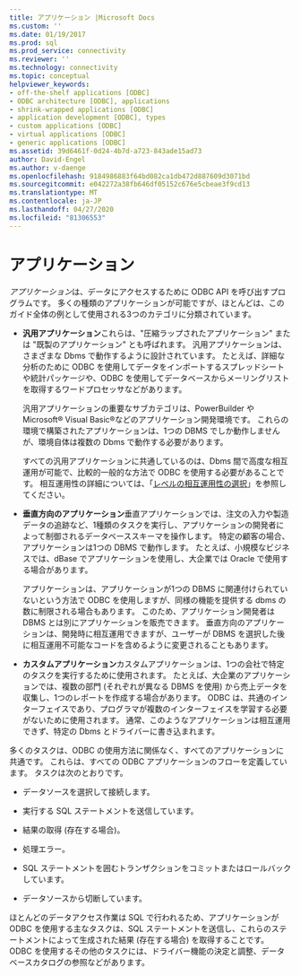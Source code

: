 ```yaml
---
title: アプリケーション |Microsoft Docs
ms.custom: ''
ms.date: 01/19/2017
ms.prod: sql
ms.prod_service: connectivity
ms.reviewer: ''
ms.technology: connectivity
ms.topic: conceptual
helpviewer_keywords:
- off-the-shelf applications [ODBC]
- ODBC architecture [ODBC], applications
- shrink-wrapped applications [ODBC]
- application development [ODBC], types
- custom applications [ODBC]
- virtual applications [ODBC]
- generic applications [ODBC]
ms.assetid: 39d6461f-0d24-4b7d-a723-843ade15ad73
author: David-Engel
ms.author: v-daenge
ms.openlocfilehash: 9184986883f64bd082ca1db472d887609d3071bd
ms.sourcegitcommit: e042272a38fb646df05152c676e5cbeae3f9cd13
ms.translationtype: MT
ms.contentlocale: ja-JP
ms.lasthandoff: 04/27/2020
ms.locfileid: "81306553"
---
```

# <a name="applications"></a>アプリケーション
*アプリケーション*は、データにアクセスするために ODBC API を呼び出すプログラムです。 多くの種類のアプリケーションが可能ですが、ほとんどは、このガイド全体の例として使用される3つのカテゴリに分類されています。  
  
-   **汎用アプリケーション**これらは、"圧縮ラップされたアプリケーション" または "既製のアプリケーション" とも呼ばれます。 汎用アプリケーションは、さまざまな Dbms で動作するように設計されています。 たとえば、詳細な分析のために ODBC を使用してデータをインポートするスプレッドシートや統計パッケージや、ODBC を使用してデータベースからメーリングリストを取得するワードプロセッサなどがあります。  
  
     汎用アプリケーションの重要なサブカテゴリは、PowerBuilder や Microsoft® Visual Basic®などのアプリケーション開発環境です。 これらの環境で構築されたアプリケーションは、1つの DBMS でしか動作しませんが、環境自体は複数の Dbms で動作する必要があります。  
  
     すべての汎用アプリケーションに共通しているのは、Dbms 間で高度な相互運用が可能で、比較的一般的な方法で ODBC を使用する必要があることです。 相互運用性の詳細については、「[レベルの相互運用性の選択](../../odbc/reference/develop-app/choosing-a-level-of-interoperability.md)」を参照してください。  
  
-   **垂直方向のアプリケーション**垂直アプリケーションでは、注文の入力や製造データの追跡など、1種類のタスクを実行し、アプリケーションの開発者によって制御されるデータベーススキーマを操作します。 特定の顧客の場合、アプリケーションは1つの DBMS で動作します。 たとえば、小規模なビジネスでは、dBase でアプリケーションを使用し、大企業では Oracle で使用する場合があります。  
  
     アプリケーションは、アプリケーションが1つの DBMS に関連付けられていないという方法で ODBC を使用しますが、同様の機能を提供する dbms の数に制限される場合もあります。 このため、アプリケーション開発者は DBMS とは別にアプリケーションを販売できます。 垂直方向のアプリケーションは、開発時に相互運用できますが、ユーザーが DBMS を選択した後に相互運用不可能なコードを含めるように変更されることもあります。  
  
-   **カスタムアプリケーション**カスタムアプリケーションは、1つの会社で特定のタスクを実行するために使用されます。 たとえば、大企業のアプリケーションでは、複数の部門 (それぞれが異なる DBMS を使用) から売上データを収集し、1つのレポートを作成する場合があります。 ODBC は、共通のインターフェイスであり、プログラマが複数のインターフェイスを学習する必要がないために使用されます。 通常、このようなアプリケーションは相互運用できず、特定の Dbms とドライバーに書き込まれます。  
  
 多くのタスクは、ODBC の使用方法に関係なく、すべてのアプリケーションに共通です。 これらは、すべての ODBC アプリケーションのフローを定義しています。 タスクは次のとおりです。  
  
-   データソースを選択して接続します。  
  
-   実行する SQL ステートメントを送信しています。  
  
-   結果の取得 (存在する場合)。  
  
-   処理エラー。  
  
-   SQL ステートメントを囲むトランザクションをコミットまたはロールバックしています。  
  
-   データソースから切断しています。  
  
 ほとんどのデータアクセス作業は SQL で行われるため、アプリケーションが ODBC を使用する主なタスクは、SQL ステートメントを送信し、これらのステートメントによって生成された結果 (存在する場合) を取得することです。 ODBC を使用するその他のタスクには、ドライバー機能の決定と調整、データベースカタログの参照などがあります。
